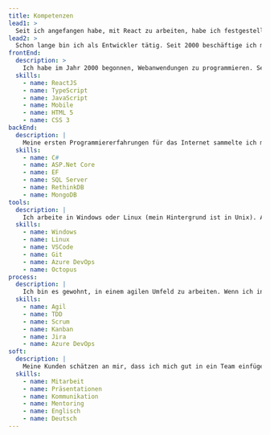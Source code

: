 ```yaml
---
title: Kompetenzen
lead1: >
  Seit ich angefangen habe, mit React zu arbeiten, habe ich festgestellt, dass ich Frontend‑Arbeit bevorzuge.
lead2: >
  Schon lange bin ich als Entwickler tätig. Seit 2000 beschäftige ich mich schwerpunktmäßig mit Webapplikationen, wobei mein Hintergrund Full‑Stack-Entwicklungen sind.  Die Vielfalt der damit verbundenen Programmiersprachen und Technologien sowie deren kontinuierliche Weiterentwicklung reizen mich immer wieder aufs Neue. Darüber hinaus ermöglichen neuen Technologien auch bessere Lösungen für die Anwender meiner Software.
frontEnd:
  description: >
    Ich habe im Jahr 2000 begonnen, Webanwendungen zu programmieren. Seit ich AJAX entdeckt habe, verwende ich JavaScript, um SPAs zu entwickeln. Seitdem habe ich auch JQuery, Ext JS, Durandal, AngularJS und nun auch React angewendet, wobei React mein bevorzugtes Framework ist. Seit 2019 programmiere ich überwiegend mit TypeScript. Seit Kurzem interessiere ich mich auch für Svelte. Derzeit probiere ich NextJS aus, auf dem diese Website basiert. 
  skills:
    - name: ReactJS
    - name: TypeScript
    - name: JavaScript
    - name: Mobile
    - name: HTML 5
    - name: CSS 3
backEnd:
  description: |
    Meine ersten Programmiererfahrungen für das Internet sammelte ich mit Classic ASP, anschließend mit ASP.Net Core mit C#. Schon seit 2000 verwende ich SQL Server, aber ich habe auch mit NoSQL‑Datenbanken wie MongoDB und RethinkDB (Echtzeit‑Datenbank) gearbeitet. Als ORM habe ich vorwiegend Entity Framework verwendet, gelegentlich auch NHibernate und Dapper.
  skills:
    - name: C#
    - name: ASP.Net Core
    - name: EF
    - name: SQL Server
    - name: RethinkDB
    - name: MongoDB
tools:
  description: |
    Ich arbeite in Windows oder Linux (mein Hintergrund ist in Unix). Als Texteditor gebrauche ich VSCode oder Visual Studio. Git (GitHub, GitLab, BitBucket) für Quellcodeverwaltung, und mehere Systeme für CI and Releasemanagement zB Gitlab, TFS, Azure DevOps, Octopus Deploy. Bezüglich der Cloud habe ich neulich kurz mit AWS bearbeitet, auch mit Azure experimentiert. Ich bin mit Docker und Kubernetes auch vertraut.
  skills:
    - name: Windows
    - name: Linux
    - name: VSCode
    - name: Git
    - name: Azure DevOps
    - name: Octopus
process:
  description: |
    Ich bin es gewohnt, in einem agilen Umfeld zu arbeiten. Wenn ich in ein Projekt einsteige, hat der Kunde oftmals schon eine Software zum Projektmanagement ausgewählt. Ich bin sowohl mit Scrum als auch Kanban vertraut. Schon seit 2012 verwende ich immer mal wieder Azure DevOps (vormals TFS), und seit 2014 hin und wieder auch Jira. Ich habe auch Shortcut, Target Process und sogar Trello auch zu diesem Zweck benutzt.
  skills:
    - name: Agil
    - name: TDD
    - name: Scrum
    - name: Kanban
    - name: Jira
    - name: Azure DevOps
soft:
  description: |
    Meine Kunden schätzen an mir, dass ich mich gut in ein Team einfügen und dort einen positiven Beitrag leisten kann, der die Arbeit ihres Teams ergänzt. Wenn ich Verbesserungen vorschlage, dann auf eine konstruktive Weise. Ich bin pragmatisch und genieße es, mit anderen zusammenzuarbeiten: Paarprogrammierung, Mentoring, Presentätionen und Dokumentation gehören zu meinen Stärken. Gerne und häufig habe ich schon in internationalen Teams gearbeitet.  
  skills:
    - name: Mitarbeit
    - name: Präsentationen
    - name: Kommunikation
    - name: Mentoring
    - name: Englisch
    - name: Deutsch
---
```

